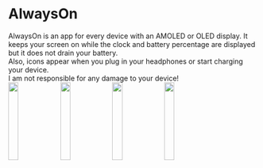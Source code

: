 # AlwaysOn
AlwaysOn is an app for every device with an AMOLED or OLED display. It keeps your screen on while the clock and battery percentage are displayed but it does not drain your battery.  
Also, icons appear when you plug in your headphones or start charging your device.  
I am not responsible for any damage to your device!  
<img src="https://domi04151309.github.io/images/Android/AlwaysOn1.jpg" width="20%" />
<img src="https://domi04151309.github.io/images/Android/AlwaysOn2.jpg" width="20%" />
<img src="https://domi04151309.github.io/images/Android/AlwaysOn3.jpg" width="20%" />
<img src="https://domi04151309.github.io/images/Android/AlwaysOn4.jpg" width="20%" />
